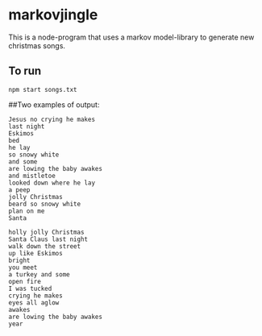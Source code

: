# markovjingle
This is a node-program that uses a markov model-library to generate new christmas songs.

## To run
```shell
npm start songs.txt
```

##Two examples of output:

```
Jesus no crying he makes
last night
Eskimos
bed
he lay
so snowy white
and some
are lowing the baby awakes
and mistletoe
looked down where he lay
a peep
jolly Christmas
beard so snowy white
plan on me
Santa
```

```
holly jolly Christmas
Santa Claus last night
walk down the street
up like Eskimos
bright
you meet
a turkey and some
open fire
I was tucked
crying he makes
eyes all aglow
awakes
are lowing the baby awakes
year
```
